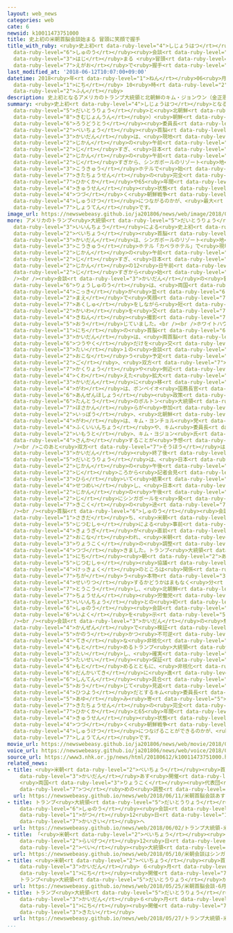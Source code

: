 ```yaml
---
layout: web_news
categories: web
cate: 6
newsid: k10011473751000
title: 史上初の米朝首脳会談始まる 冒頭に笑顔で握手
title_with_ruby: <ruby>史上初<rt data-ruby-level="4">しじょうはつ</rt></ruby>の<ruby>米朝<rt data-ruby-level="2">べいちょう</rt></ruby><ruby>首脳<rt
  data-ruby-level="6">しゅのう</rt></ruby><ruby>会談<rt data-ruby-level="3">かいだん</rt></ruby><ruby>始<rt
  data-ruby-level="3">はじ</rt></ruby>まる <ruby>冒頭<rt data-ruby-level="7">ぼうとう</rt></ruby>に<ruby>笑顔<rt
  data-ruby-level="7">えがお</rt></ruby>で<ruby>握手<rt data-ruby-level="7">あくしゅ</rt></ruby>
last_modified_at: '2018-06-12T10:07:00+09:00'
datetime: 2018<ruby>年<rt data-ruby-level="1">ねん</rt></ruby>06<ruby>月<rt data-ruby-level="1">がつ</rt></ruby>12<ruby>日<rt
  data-ruby-level="1">にち</rt></ruby> 10<ruby>時<rt data-ruby-level="2">じ</rt></ruby>07<ruby>分<rt
  data-ruby-level="2">ふん</rt></ruby>
description: 史上初となるアメリカのトランプ大統領と北朝鮮のキム・ジョンウン（金正恩）朝鮮労働党委員長による米朝首脳会談は、現地時間の午前９時すぎ、日本時間の午前10時すぎから、シンガポールのリゾート地にある高級ホテルで始まりました。北朝鮮の完全な非核化や65年間休戦状態が続く朝鮮戦争の終結につながるのかが、最大の焦点です。
summary: <ruby>史上初<rt data-ruby-level="4">しじょうはつ</rt></ruby>となるアメリカのトランプ<ruby>大統領<rt
  data-ruby-level="5">だいとうりょう</rt></ruby>と<ruby>北朝鮮<rt data-ruby-level="7">きたちょうせん</rt></ruby>のキム・ジョンウン（<ruby>金正恩<rt
  data-ruby-level="8">きむじょんうん</rt></ruby>）<ruby>朝鮮<rt data-ruby-level="7">ちょうせん</rt></ruby><ruby>労働党<rt
  data-ruby-level="6">ろうどうとう</rt></ruby><ruby>委員長<rt data-ruby-level="3">いいんちょう</rt></ruby>による<ruby>米朝<rt
  data-ruby-level="2">べいちょう</rt></ruby><ruby>首脳<rt data-ruby-level="6">しゅのう</rt></ruby><ruby>会談<rt
  data-ruby-level="3">かいだん</rt></ruby>は、<ruby>現地<rt data-ruby-level="5">げんち</rt></ruby><ruby>時間<rt
  data-ruby-level="2">じかん</rt></ruby>の<ruby>午前<rt data-ruby-level="2">ごぜん</rt></ruby>９<ruby>時<rt
  data-ruby-level="2">じ</rt></ruby>すぎ、<ruby>日本<rt data-ruby-level="1">にっぽん</rt></ruby><ruby>時間<rt
  data-ruby-level="2">じかん</rt></ruby>の<ruby>午前<rt data-ruby-level="2">ごぜん</rt></ruby>10<ruby>時<rt
  data-ruby-level="2">じ</rt></ruby>すぎから、シンガポールのリゾート<ruby>地<rt data-ruby-level="2">ち</rt></ruby>にある<ruby>高級<rt
  data-ruby-level="3">こうきゅう</rt></ruby>ホテルで<ruby>始<rt data-ruby-level="3">はじ</rt></ruby>まりました。<ruby>北朝鮮<rt
  data-ruby-level="7">きたちょうせん</rt></ruby>の<ruby>完全<rt data-ruby-level="4">かんぜん</rt></ruby>な<ruby>非核化<rt
  data-ruby-level="7">ひかくか</rt></ruby>や65<ruby>年間<rt data-ruby-level="2">ねんかん</rt></ruby><ruby>休戦<rt
  data-ruby-level="4">きゅうせん</rt></ruby><ruby>状態<rt data-ruby-level="5">じょうたい</rt></ruby>が<ruby>続<rt
  data-ruby-level="4">つづ</rt></ruby>く<ruby>朝鮮戦争<rt data-ruby-level="7">ちょうせんせんそう</rt></ruby>の<ruby>終結<rt
  data-ruby-level="4">しゅうけつ</rt></ruby>につながるのかが、<ruby>最大<rt data-ruby-level="4">さいだい</rt></ruby>の<ruby>焦点<rt
  data-ruby-level="7">しょうてん</rt></ruby>です。
image_url: https://newswebeasy.github.io/ja201806/news/web/image/2018/06/12/K10011473751_1806121011_1806121022_01_02.jpg
more: アメリカのトランプ<ruby>大統領<rt data-ruby-level="5">だいとうりょう</rt></ruby>と<ruby>北朝鮮<rt data-ruby-level="7">きたちょうせん</rt></ruby>のキム<ruby>委員長<rt
  data-ruby-level="3">いいんちょう</rt></ruby>による<ruby>史上初<rt data-ruby-level="4">しじょうはつ</rt></ruby>の<ruby>米朝<rt
  data-ruby-level="2">べいちょう</rt></ruby><ruby>首脳<rt data-ruby-level="6">しゅのう</rt></ruby><ruby>会談<rt
  data-ruby-level="3">かいだん</rt></ruby>は、シンガポールのリゾート<ruby>地<rt data-ruby-level="2">ち</rt></ruby>にある<ruby>高級<rt
  data-ruby-level="3">こうきゅう</rt></ruby>ホテル「カペラホテル」で<ruby>現地<rt data-ruby-level="5">げんち</rt></ruby><ruby>時間<rt
  data-ruby-level="2">じかん</rt></ruby>の<ruby>午前<rt data-ruby-level="2">ごぜん</rt></ruby>９<ruby>時<rt
  data-ruby-level="2">じ</rt></ruby>すぎ、<ruby>日本<rt data-ruby-level="1">にっぽん</rt></ruby><ruby>時間<rt
  data-ruby-level="2">じかん</rt></ruby>の12<ruby>日午前<rt data-ruby-level="2">にちごぜん</rt></ruby>10<ruby>時<rt
  data-ruby-level="2">じ</rt></ruby>すぎから<ruby>始<rt data-ruby-level="3">はじ</rt></ruby>まりました。<br
  /><br /><ruby>会談<rt data-ruby-level="3">かいだん</rt></ruby>の<ruby>冒頭<rt data-ruby-level="7">ぼうとう</rt></ruby>、<ruby>両首脳<rt
  data-ruby-level="6">りょうしゅのう</rt></ruby>は、<ruby>両国<rt data-ruby-level="3">りょうこく</rt></ruby>の<ruby>国旗<rt
  data-ruby-level="4">こっき</rt></ruby>が<ruby>並<rt data-ruby-level="6">なら</rt></ruby>ぶ<ruby>前<rt
  data-ruby-level="2">まえ</rt></ruby>で<ruby>笑顔<rt data-ruby-level="7">えがお</rt></ruby>で<ruby>握手<rt
  data-ruby-level="7">あくしゅ</rt></ruby>をしながら<ruby>短<rt data-ruby-level="3">みじか</rt></ruby>い<ruby>会話<rt
  data-ruby-level="2">かいわ</rt></ruby>を<ruby>交<rt data-ruby-level="7">か</rt></ruby>わし、<ruby>記念<rt
  data-ruby-level="4">きねん</rt></ruby><ruby>撮影<rt data-ruby-level="7">さつえい</rt></ruby>に<ruby>応<rt
  data-ruby-level="5">おう</rt></ruby>じていました。<br /><br />ホワイトハウスによりますと、12<ruby>日<rt
  data-ruby-level="1">にち</rt></ruby>の<ruby>首脳<rt data-ruby-level="6">しゅのう</rt></ruby><ruby>会談<rt
  data-ruby-level="3">かいだん</rt></ruby>は、<ruby>両首脳<rt data-ruby-level="6">りょうしゅのう</rt></ruby>がまず、<ruby>通訳<rt
  data-ruby-level="6">つうやく</rt></ruby>だけを<ruby>交<rt data-ruby-level="2">まじ</rt></ruby>えた１<ruby>対<rt
  data-ruby-level="3">たい</rt></ruby>１の<ruby>会談<rt data-ruby-level="3">かいだん</rt></ruby>を<ruby>行<rt
  data-ruby-level="2">おこな</rt></ruby>う<ruby>予定<rt data-ruby-level="3">よてい</rt></ruby>で、その<ruby>後<rt
  data-ruby-level="2">ご</rt></ruby>、<ruby>双方<rt data-ruby-level="7">そうほう</rt></ruby>の<ruby>閣僚<rt
  data-ruby-level="7">かくりょう</rt></ruby>や<ruby>側近<rt data-ruby-level="4">そっきん</rt></ruby>を<ruby>加<rt
  data-ruby-level="4">くわ</rt></ruby>えた<ruby>拡大<rt data-ruby-level="6">かくだい</rt></ruby><ruby>会談<rt
  data-ruby-level="3">かいだん</rt></ruby>に<ruby>移<rt data-ruby-level="5">うつ</rt></ruby>り、アメリカ<ruby>側<rt
  data-ruby-level="4">がわ</rt></ruby>は、ポンペイオ<ruby>国務長官<rt data-ruby-level="5">こくむちょうかん</rt></ruby>や<ruby>安全保障<rt
  data-ruby-level="6">あんぜんほしょう</rt></ruby><ruby>政策<rt data-ruby-level="6">せいさく</rt></ruby><ruby>担当<rt
  data-ruby-level="6">たんとう</rt></ruby>のボルトン<ruby>大統領<rt data-ruby-level="5">だいとうりょう</rt></ruby><ruby>補佐官<rt
  data-ruby-level="7">ほさかん</rt></ruby>らが<ruby>参加<rt data-ruby-level="4">さんか</rt></ruby>します。<ruby>一方<rt
  data-ruby-level="2">いっぽう</rt></ruby>、<ruby>北朝鮮<rt data-ruby-level="7">きたちょうせん</rt></ruby><ruby>側<rt
  data-ruby-level="4">がわ</rt></ruby>は、キム・ヨンチョル<ruby>党<rt data-ruby-level="6">とう</rt></ruby><ruby>副委員長<rt
  data-ruby-level="4">ふくいいんちょう</rt></ruby>や、キム<ruby>委員長<rt data-ruby-level="3">いいんちょう</rt></ruby>の<ruby>妹<rt
  data-ruby-level="2">いもうと</rt></ruby>、キム・ヨジョン<ruby>氏<rt data-ruby-level="4">し</rt></ruby>らが<ruby>参加<rt
  data-ruby-level="4">さんか</rt></ruby>することが<ruby>予想<rt data-ruby-level="3">よそう</rt></ruby>されます。<br
  /><br />このあと<ruby>双方<rt data-ruby-level="7">そうほう</rt></ruby>は、<ruby>昼食<rt data-ruby-level="2">ちゅうしょく</rt></ruby>をともにすることになっています。<ruby>会談<rt
  data-ruby-level="3">かいだん</rt></ruby><ruby>終了後<rt data-ruby-level="7">しゅうりょうご</rt></ruby>、トランプ<ruby>大統領<rt
  data-ruby-level="5">だいとうりょう</rt></ruby>は、<ruby>日本<rt data-ruby-level="1">にっぽん</rt></ruby><ruby>時間<rt
  data-ruby-level="2">じかん</rt></ruby>の<ruby>午後<rt data-ruby-level="2">ごご</rt></ruby>５<ruby>時<rt
  data-ruby-level="2">じ</rt></ruby>ころから<ruby>記者会見<rt data-ruby-level="3">きしゃかいけん</rt></ruby>を<ruby>開<rt
  data-ruby-level="3">ひら</rt></ruby>いて<ruby>結果<rt data-ruby-level="4">けっか</rt></ruby>を<ruby>説明<rt
  data-ruby-level="4">せつめい</rt></ruby>し、<ruby>日本<rt data-ruby-level="1">にっぽん</rt></ruby><ruby>時間<rt
  data-ruby-level="2">じかん</rt></ruby>の<ruby>午後<rt data-ruby-level="2">ごご</rt></ruby>８<ruby>時<rt
  data-ruby-level="2">じ</rt></ruby>にシンガポールを<ruby>発<rt data-ruby-level="8">た</rt></ruby>ち、<ruby>帰国<rt
  data-ruby-level="7">きこく</rt></ruby>の<ruby>途<rt data-ruby-level="7">と</rt></ruby>につくということです。<br
  /><br /><ruby>首脳<rt data-ruby-level="6">しゅのう</rt></ruby><ruby>会談<rt data-ruby-level="3">かいだん</rt></ruby>に<ruby>先立<rt
  data-ruby-level="1">さきだ</rt></ruby>ち、<ruby>米朝<rt data-ruby-level="2">べいちょう</rt></ruby>の<ruby>実務者<rt
  data-ruby-level="5">じつむしゃ</rt></ruby>による<ruby>事前<rt data-ruby-level="3">じぜん</rt></ruby><ruby>協議<rt
  data-ruby-level="4">きょうぎ</rt></ruby>が<ruby>直前<rt data-ruby-level="2">ちょくぜん</rt></ruby>まで<ruby>行<rt
  data-ruby-level="2">おこな</rt></ruby>われ、<ruby>米朝<rt data-ruby-level="2">べいちょう</rt></ruby><ruby>両国<rt
  data-ruby-level="3">りょうこく</rt></ruby>の<ruby>調整<rt data-ruby-level="3">ちょうせい</rt></ruby>が<ruby>続<rt
  data-ruby-level="4">つづ</rt></ruby>きました。トランプ<ruby>大統領<rt data-ruby-level="5">だいとうりょう</rt></ruby>は12<ruby>日<rt
  data-ruby-level="1">にち</rt></ruby><ruby>朝<rt data-ruby-level="2">あさ</rt></ruby>、ツイッターに「<ruby>実務者<rt
  data-ruby-level="5">じつむしゃ</rt></ruby><ruby>協議<rt data-ruby-level="4">きょうぎ</rt></ruby>はうまくいっているが<ruby>結局<rt
  data-ruby-level="4">けっきょく</rt></ruby>のところは<ruby>関係<rt data-ruby-level="4">かんけい</rt></ruby>ない。これまでとは<ruby>違<rt
  data-ruby-level="7">ちが</rt></ruby>う<ruby>本物<rt data-ruby-level="3">ほんもの</rt></ruby>のディールが<ruby>成立<rt
  data-ruby-level="4">せいりつ</rt></ruby>するかどうかはまもなく<ruby>分<rt data-ruby-level="2">わ</rt></ruby>かるだろう」と<ruby>投稿<rt
  data-ruby-level="7">とうこう</rt></ruby>し、<ruby>北朝鮮<rt data-ruby-level="7">きたちょうせん</rt></ruby>のキム・ジョンウン<ruby>朝鮮<rt
  data-ruby-level="7">ちょうせん</rt></ruby><ruby>労働党<rt data-ruby-level="6">ろうどうとう</rt></ruby><ruby>委員長<rt
  data-ruby-level="3">いいんちょう</rt></ruby>との<ruby>初<rt data-ruby-level="4">はじ</rt></ruby>めての<ruby>首脳<rt
  data-ruby-level="6">しゅのう</rt></ruby><ruby>会談<rt data-ruby-level="3">かいだん</rt></ruby>に<ruby>意欲<rt
  data-ruby-level="6">いよく</rt></ruby>を<ruby>示<rt data-ruby-level="5">しめ</rt></ruby>しています。<br
  /><br /><ruby>会談<rt data-ruby-level="3">かいだん</rt></ruby>の<ruby>焦点<rt data-ruby-level="7">しょうてん</rt></ruby>は、<ruby>完全<rt
  data-ruby-level="4">かんぜん</rt></ruby>で<ruby>検証<rt data-ruby-level="5">けんしょう</rt></ruby><ruby>可能<rt
  data-ruby-level="5">かのう</rt></ruby>かつ<ruby>不可逆<rt data-ruby-level="5">ふかぎゃく</rt></ruby><ruby>的<rt
  data-ruby-level="4">てき</rt></ruby>な<ruby>非核化<rt data-ruby-level="7">ひかくか</rt></ruby>を<ruby>求<rt
  data-ruby-level="4">もと</rt></ruby>めるトランプ<ruby>大統領<rt data-ruby-level="5">だいとうりょう</rt></ruby>に<ruby>対<rt
  data-ruby-level="3">たい</rt></ruby>し、<ruby>確実<rt data-ruby-level="5">かくじつ</rt></ruby>な<ruby>体制<rt
  data-ruby-level="5">たいせい</rt></ruby><ruby>保証<rt data-ruby-level="5">ほしょう</rt></ruby>を<ruby>求<rt
  data-ruby-level="4">もと</rt></ruby>めるとともに、<ruby>非核化<rt data-ruby-level="7">ひかくか</rt></ruby>は<ruby>段階的<rt
  data-ruby-level="6">だんかいてき</rt></ruby>に<ruby>進<rt data-ruby-level="3">すす</rt></ruby>め、その<ruby>進展<rt
  data-ruby-level="6">しんてん</rt></ruby><ruby>具合<rt data-ruby-level="3">ぐあい</rt></ruby>に<ruby>応<rt
  data-ruby-level="5">おう</rt></ruby>じて<ruby>見返<rt data-ruby-level="3">みかえ</rt></ruby>りが<ruby>必要<rt
  data-ruby-level="4">ひつよう</rt></ruby>だとするキム<ruby>委員長<rt data-ruby-level="3">いいんちょう</rt></ruby>が、どこまで<ruby>歩<rt
  data-ruby-level="5">あゆ</rt></ruby>み<ruby>寄<rt data-ruby-level="5">よ</rt></ruby>ることができて、<ruby>北朝鮮<rt
  data-ruby-level="7">きたちょうせん</rt></ruby>の<ruby>完全<rt data-ruby-level="4">かんぜん</rt></ruby>な<ruby>非核化<rt
  data-ruby-level="7">ひかくか</rt></ruby>と65<ruby>年間<rt data-ruby-level="2">ねんかん</rt></ruby><ruby>休戦<rt
  data-ruby-level="4">きゅうせん</rt></ruby><ruby>状態<rt data-ruby-level="5">じょうたい</rt></ruby>が<ruby>続<rt
  data-ruby-level="4">つづ</rt></ruby>く<ruby>朝鮮戦争<rt data-ruby-level="7">ちょうせんせんそう</rt></ruby>の<ruby>終結<rt
  data-ruby-level="4">しゅうけつ</rt></ruby>につなげることができるのかが、<ruby>最大<rt data-ruby-level="4">さいだい</rt></ruby>の<ruby>焦点<rt
  data-ruby-level="7">しょうてん</rt></ruby>です。
movie_url: https://newswebeasy.github.io/ja201806/news/web/movie/2018/06/12/k10011473751_201806121246_201806121327.mp4
voice_url: https://newswebeasy.github.io/ja201806/news/web/voice/2018/06/12/k10011473751_201806121246_201806121327.mp3
source_url: https://www3.nhk.or.jp/news/html/20180612/k10011473751000.html
related_news:
- title: <ruby>米朝<rt data-ruby-level="2">べいちょう</rt></ruby><ruby>首脳<rt data-ruby-level="6">しゅのう</rt></ruby><ruby>会談<rt
    data-ruby-level="3">かいだん</rt></ruby>あす<ruby>開催<rt data-ruby-level="7">かいさい</rt></ruby>
    <ruby>両国<rt data-ruby-level="3">りょうこく</rt></ruby><ruby>代表団<rt data-ruby-level="5">だいひょうだん</rt></ruby>が<ruby>詰<rt
    data-ruby-level="7">つ</rt></ruby>めの<ruby>調整<rt data-ruby-level="3">ちょうせい</rt></ruby>へ
  url: https://newswebeasy.github.io/news/web/2018/06/11/米朝首脳会談あす開催-両国代表団が詰めの調整へ
- title: トランプ<ruby>大統領<rt data-ruby-level="5">だいとうりょう</rt></ruby> <ruby>米朝<rt data-ruby-level="2">べいちょう</rt></ruby><ruby>首脳<rt
    data-ruby-level="6">しゅのう</rt></ruby><ruby>会談<rt data-ruby-level="3">かいだん</rt></ruby>６<ruby>月<rt
    data-ruby-level="1">がつ</rt></ruby>12<ruby>日<rt data-ruby-level="1">にち</rt></ruby>シンガポールで<ruby>開催<rt
    data-ruby-level="7">かいさい</rt></ruby>へ
  url: https://newswebeasy.github.io/news/web/2018/06/02/トランプ大統領-米朝首脳会談6月12日シンガポールで開催へ
- title: 「<ruby>米朝<rt data-ruby-level="2">べいちょう</rt></ruby><ruby>会談<rt data-ruby-level="3">かいだん</rt></ruby>はシンガポールで<ruby>来月<rt
    data-ruby-level="2">らいげつ</rt></ruby>12<ruby>日<rt data-ruby-level="1">にち</rt></ruby>に」<ruby>米<rt
    data-ruby-level="2">べい</rt></ruby><ruby>大統領<rt data-ruby-level="5">だいとうりょう</rt></ruby>ツイッター
  url: https://newswebeasy.github.io/news/web/2018/05/10/米朝会談はシンガポールで来月12日に米大統領ツイッター
- title: <ruby>米朝<rt data-ruby-level="2">べいちょう</rt></ruby><ruby>首脳<rt data-ruby-level="6">しゅのう</rt></ruby><ruby>会談<rt
    data-ruby-level="3">かいだん</rt></ruby> ６<ruby>月<rt data-ruby-level="1">がつ</rt></ruby>12<ruby>日<rt
    data-ruby-level="1">にち</rt></ruby><ruby>開催<rt data-ruby-level="7">かいさい</rt></ruby>せず
    トランプ<ruby>大統領<rt data-ruby-level="5">だいとうりょう</rt></ruby>が<ruby>書簡<rt data-ruby-level="6">しょかん</rt></ruby>
  url: https://newswebeasy.github.io/news/web/2018/05/25/米朝首脳会談-6月12日開催せず-トランプ大統領が書簡
- title: トランプ<ruby>大統領<rt data-ruby-level="5">だいとうりょう</rt></ruby> <ruby>米朝<rt data-ruby-level="2">べいちょう</rt></ruby><ruby>会談<rt
    data-ruby-level="3">かいだん</rt></ruby>６<ruby>月<rt data-ruby-level="1">がつ</rt></ruby>12<ruby>日<rt
    data-ruby-level="1">にち</rt></ruby><ruby>開催<rt data-ruby-level="7">かいさい</rt></ruby>に<ruby>期待<rt
    data-ruby-level="3">きたい</rt></ruby>
  url: https://newswebeasy.github.io/news/web/2018/05/27/トランプ大統領-米朝会談6月12日開催に期待
...
```

